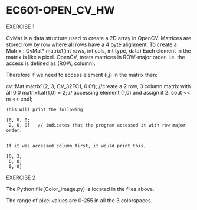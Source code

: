 # EC601-OPEN_CV_HW


EXERCISE 1


CvMat is a data structure used to create a 2D array in OpenCV. 
Matrices are stored row by row where all rows have a 4 byte alignment.
To create a Matrix : CvMat* matrix1(int rows, int cols, int type, data)
Each element in the matrix is like a pixel.
OpenCV, treats matrices in ROW-major order. I.e. the access is defined as (ROW, column). 

Therefore if we need to access element (i,j) in the matrix then:

  cv::Mat matrix1(2, 3, CV_32FC1, 0.0f);  //create a 2 row, 3 column matrix with all 0.0
	matrix1.at<float>(1,0) = 2; // accessing element (1,0) and assign it 2.
	cout << m << endl;

	
	This will print the following:
	
	[0, 0, 0;
	 2, 0, 0]	// indicates that the program accessed it with row major order.

	
	If it was accessed column first, it would print this,
	
	[0, 2;
	 0, 0;
	 0, 0]
   
  
  
EXERCISE 2 

The Python file(Color_Image.py) is located in the files above.

The range of pixel values are 0-255 in all the 3 colorspaces. 
   
   
